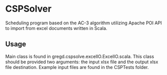 # CSPSolver
Scheduling program based on the AC-3 algorithm utilizing Apache POI API to import from excel documents written in Scala.

## Usage
Main class is found in gregd.cspsolve.excelIO.ExcelIO.scala.  This class should be provided two arguments: the input xlsx file and the output xlsx file destination.  Example input files are found in the CSPTests folder.
